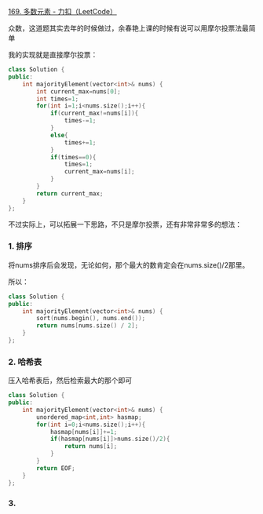 [169. 多数元素 - 力扣（LeetCode）](https://leetcode.cn/problems/majority-element/?envType=study-plan-v2&envId=top-100-liked)

众数，这道题其实去年的时候做过，余春艳上课的时候有说可以用摩尔投票法最简单

我的实现就是直接摩尔投票：

```cpp
class Solution {
public:
    int majorityElement(vector<int>& nums) {
        int current_max=nums[0];
        int times=1;
        for(int i=1;i<nums.size();i++){
            if(current_max!=nums[i]){
                times-=1;
            }
            else{
                times+=1;
            }
            if(times==0){
                times=1;
                current_max=nums[i];
            }
        }
        return current_max;
    }
};
```

不过实际上，可以拓展一下思路，不只是摩尔投票，还有非常非常多的想法：

### 1. 排序

将nums排序后会发现，无论如何，那个最大的数肯定会在nums.size()/2那里。

所以：

```cpp
class Solution {
public:
    int majorityElement(vector<int>& nums) {
        sort(nums.begin(), nums.end());
        return nums[nums.size() / 2];
    }
};
```


### 2. 哈希表

压入哈希表后，然后检索最大的那个即可

```cpp
class Solution {
public:
    int majorityElement(vector<int>& nums) {
        unordered_map<int,int> hasmap;
        for(int i=0;i<nums.size();i++){
            hasmap[nums[i]]+=1;
            if(hasmap[nums[i]]>nums.size()/2){
                return nums[i];
            }
        }
        return EOF;
    }
};
```

### 3.